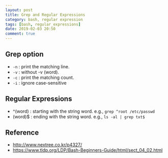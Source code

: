 ```yaml
---
layout: post
title: Grep and Regular Expressions
category: bash, regular expression
tags: [bash, regular_expressions]
date: 2019-02-03 20:50
comment: true
---
```


## Grep option
- `-n` : print the matching line.
- `-v` : without -v (word).
- `-c` : print the matching count.
- `-i` : ignore case-sensitive

## Regular Expressions
- ^(word) : starting with the string word. e.g., `grep ^root /etc/passwd`
- (word)\$ : ending with the string word. e.g., `ls -al | grep txt$`

 


## Reference
- http://www.nextree.co.kr/p4327/
- https://www.tldp.org/LDP/Bash-Beginners-Guide/html/sect_04_02.html
